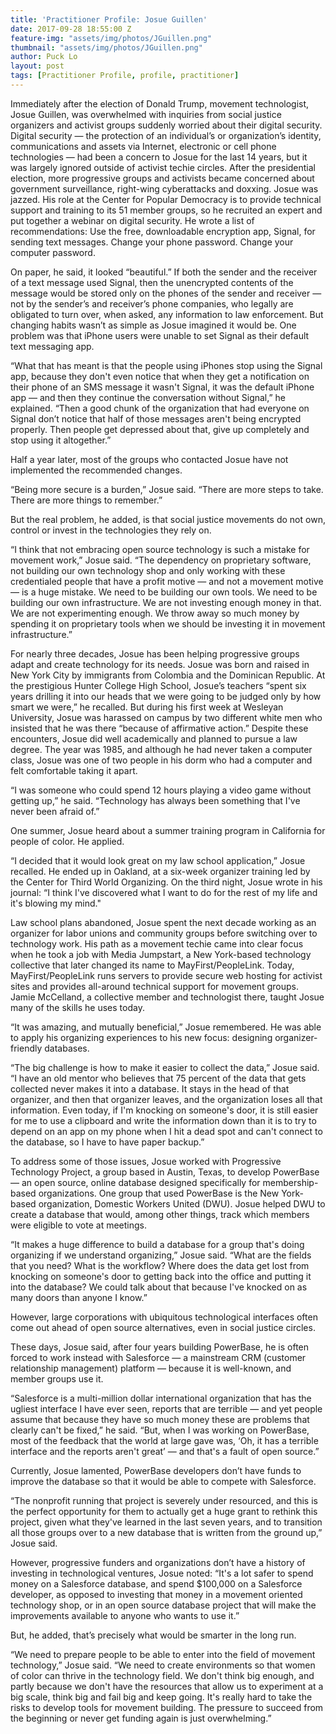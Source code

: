 ```yaml
---
title: 'Practitioner Profile: Josue Guillen'
date: 2017-09-28 18:55:00 Z
feature-img: "assets/img/photos/JGuillen.png"
thumbnail: "assets/img/photos/JGuillen.png"
author: Puck Lo
layout: post
tags: [Practitioner Profile, profile, practitioner]
---
```


Immediately after the election of Donald Trump, movement technologist, Josue Guillen, was overwhelmed with inquiries from social justice organizers and activist groups suddenly worried about their digital security. Digital security — the protection of an individual’s or organization’s identity, communications and assets via Internet, electronic or cell phone technologies — had been a concern to Josue for the last 14 years, but it was largely ignored outside of activist techie circles. After the presidential election, more progressive groups and activists became concerned about government surveillance, right-wing cyberattacks and doxxing. Josue was jazzed. His role at the Center for Popular Democracy is to provide technical support and training to its 51 member groups, so he recruited an expert and put together a webinar on digital security. He wrote a list of recommendations: Use the free, downloadable encryption app, Signal, for sending text messages. Change your phone password. Change your computer password.

On paper, he said, it looked “beautiful.” If both the sender and the receiver of a text message used Signal, then the unencrypted contents of the message would be stored only on the phones of the sender and receiver — not by the sender’s and receiver’s phone companies, who legally are obligated to turn over, when asked, any information to law enforcement. But changing habits wasn’t as simple as Josue imagined it would be. One problem was that iPhone users were unable to set Signal as their default text messaging app.
 
“What that has meant is that the people using iPhones stop using the Signal app, because they don't even notice that when they get a notification on their phone of an SMS message it wasn't Signal, it was the default iPhone app — and then they continue the conversation without Signal,” he explained. “Then a good chunk of the organization that had everyone on Signal don’t notice that half of those messages aren't being encrypted properly. Then people get depressed about that, give up completely and stop using it altogether.”
 
Half a year later, most of the groups who contacted Josue have not implemented the recommended changes.
 
“Being more secure is a burden,” Josue said. “There are more steps to take. There are more things to remember.”
 
But the real problem, he added, is that social justice movements do not own, control or invest in the technologies they rely on.
 
“I think that not embracing open source technology is such a mistake for movement work,” Josue said. “The dependency on proprietary software, not building our own technology shop and only working with these credentialed people that have a profit motive — and not a movement motive — is a huge mistake. We need to be building our own tools. We need to be building our own infrastructure. We are not investing enough money in that. We are not experimenting enough. We throw away so much money by spending it on proprietary tools when we should be investing it in movement infrastructure.”
 
For nearly three decades, Josue has been helping progressive groups adapt and create technology for its needs. Josue was born and raised in New York City by immigrants from Colombia and the Dominican Republic. At the prestigious Hunter College High School, Josue’s teachers “spent six years drilling it into our heads that we were going to be judged only by how smart we were,” he recalled. But during his first week at Wesleyan University, Josue was harassed on campus by two different white men who insisted that he was there “because of affirmative action.” Despite these encounters, Josue did well academically and planned to pursue a law degree. The year was 1985, and although he had never taken a computer class, Josue was one of two people in his dorm who had a computer and felt comfortable taking it apart.
 
“I was someone who could spend 12 hours playing a video game without getting up,” he said. “Technology has always been something that I've never been afraid of.”
 
One summer, Josue heard about a summer training program in California for people of color. He applied.
 
“I decided that it would look great on my law school application,” Josue recalled. He ended up in Oakland, at a six-week organizer training led by the Center for Third World Organizing. On the third night, Josue wrote in his journal: “I think I've discovered what I want to do for the rest of my life and it's blowing my mind."
 
Law school plans abandoned, Josue spent the next decade working as an organizer for labor unions and community groups before switching over to technology work. His path as a movement techie came into clear focus when he took a job with Media Jumpstart, a New York-based technology collective that later changed its name to MayFirst/PeopleLink. Today,  MayFirst/PeopleLink runs servers to provide secure web hosting for activist sites and provides all-around technical support for movement groups. Jamie McCelland, a collective member and technologist there, taught Josue many of the skills he uses today.
 
“It was amazing, and mutually beneficial,” Josue remembered. He was able to apply his organizing experiences to his new focus: designing organizer-friendly databases.
 
“The big challenge is how to make it easier to collect the data,” Josue said. “I have an old mentor who believes that 75 percent of the data that gets collected never makes it into a database. It stays in the head of that organizer, and then that organizer leaves, and the organization loses all that information. Even today, if I'm knocking on someone's door, it is still easier for me to use a clipboard and write the information down than it is to try to depend on an app on my phone when I hit a dead spot and can't connect to the database, so I have to have paper backup.”
 
To address some of those issues, Josue worked with Progressive Technology Project, a group based in Austin, Texas, to develop PowerBase — an open source, online database designed specifically for membership-based organizations. One group that used PowerBase is the New York-based organization, Domestic Workers United (DWU). Josue helped DWU to create a database that would, among other things, track which members were eligible to vote at meetings.
 
“It makes a huge difference to build a database for a group that's doing organizing if we understand organizing,” Josue said. “What are the fields that you need? What is the workflow? Where does the data get lost from knocking on someone's door to getting back into the office and putting it into the database? We could talk about that because I've knocked on as many doors than anyone I know.”
 
However, large corporations with ubiquitous technological interfaces often come out ahead of open source alternatives, even in social justice circles.
 
These days, Josue said, after four years building PowerBase, he is often forced to work instead with Salesforce — a mainstream CRM (customer relationship management) platform —
because it is well-known, and member groups use it.
 
“Salesforce is a multi-million dollar international organization that has the ugliest interface I have ever seen, reports that are terrible — and yet people assume that because they have so much money these are problems that clearly can't be fixed,” he said. “But, when I was working on PowerBase, most of the feedback that the world at large gave was, ‘Oh, it has a terrible interface and the reports aren't great’ — and that's a fault of open source.”
 
Currently, Josue lamented, PowerBase developers don’t have funds to improve the database so that it would be able to compete with Salesforce.
 
“The nonprofit running that project is severely under resourced, and this is the perfect opportunity for them to actually get a huge grant to rethink this project, given what they've learned in the last seven years, and to transition all those groups over to a new database that is written from the ground up,” Josue said.
 
However, progressive funders and organizations don’t have a history of investing in technological ventures, Josue noted: “It's a lot safer to spend money on a Salesforce database, and spend $100,000 on a Salesforce developer, as opposed to investing that money in a movement oriented technology shop, or in an open source database project that will make the improvements available to anyone who wants to use it.”
 
But, he added, that’s precisely what would be smarter in the long run.
 
“We need to prepare people to be able to enter into the field of movement technology,” Josue said. “We need to create environments so that women of color can thrive in the technology field. We don't think big enough, and partly because we don't have the resources that allow us to experiment at a big scale, think big and fail big and keep going. It's really hard to take the risks to develop tools for movement building. The pressure to succeed from the beginning or never get funding again is just overwhelming.”
